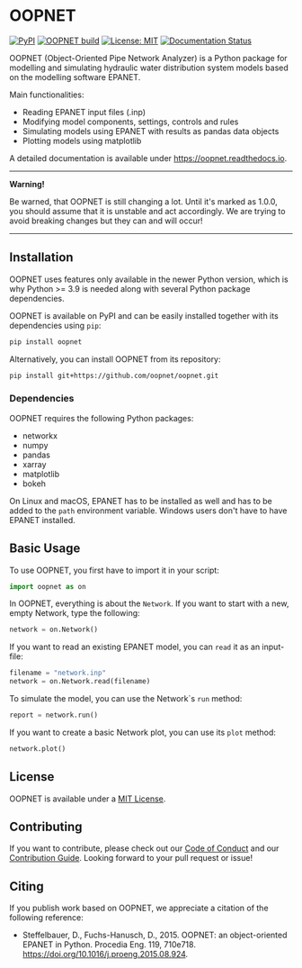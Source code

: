 # OOPNET
[![PyPI](https://img.shields.io/pypi/v/oopnet.svg)](https://pypi.python.org/pypi/oopnet)
[![OOPNET build](https://github.com/oopnet/oopnet/actions/workflows/build.yml/badge.svg)](https://github.com/oopnet/oopnet/actions/workflows/build.yml)
[![License: MIT](https://img.shields.io/badge/License-MIT-yellow.svg)](https://github.com/oopnet/oopnet/blob/main/LICENSE.md)
[![Documentation Status](https://readthedocs.org/projects/oopnet/badge/?version=latest)](https://oopnet.readthedocs.io/en/latest/?badge=latest)

OOPNET (Object-Oriented Pipe Network Analyzer) is a Python package for modelling and simulating hydraulic water distribution system models based on the modelling software EPANET.

Main functionalities:

-	Reading EPANET input files (.inp)
-	Modifying model components, settings, controls and rules 
-	Simulating models using EPANET with results as pandas data objects
-	Plotting models using matplotlib

A detailed documentation is available under https://oopnet.readthedocs.io.

---
**Warning!**

Be warned, that OOPNET is still changing a lot. Until it's marked as 1.0.0, you should assume that it is unstable and act accordingly. We are trying to avoid breaking changes but they can and will occur!

---

## Installation

OOPNET uses features only available in the newer Python version, which is why Python >= 3.9 is needed along with
several Python package dependencies.

OOPNET is available on PyPI and can be easily installed together with its dependencies using `pip`:

```bash
pip install oopnet
```

Alternatively, you can install OOPNET from its repository:


```bash
pip install git+https://github.com/oopnet/oopnet.git
```

### Dependencies
OOPNET requires the following Python packages:
- networkx
- numpy
- pandas
- xarray
- matplotlib
- bokeh

On Linux and macOS, EPANET has to be installed as well and has to be added to the `path` environment variable. Windows users don't have to have EPANET installed.

## Basic Usage

To use OOPNET, you first have to import it in your script:

```python
import oopnet as on
```

In OOPNET, everything is about the `Network`. If you want to start with a new, empty Network, type the following:

```python
network = on.Network()
```

If you want to read an existing EPANET model, you can `read` it as an input-file:

```python
filename = "network.inp"
network = on.Network.read(filename)
```

To simulate the model, you can use the Network\`s `run` method:

```python
report = network.run()
```

If you want to create a basic Network plot, you can use its `plot` method:

```python
network.plot()
```

## License

OOPNET is available under a [MIT License](https://github.com/oopnet/oopnet/blob/main/LICENSE.md).

## Contributing
If you want to contribute, please check out our [Code of Conduct](https://github.com/oopnet/oopnet/blob/main/CODE_OF_CONDUCT.md) and our [Contribution Guide](https://github.com/oopnet/oopnet/blob/main/CONTRIBUTING.md). Looking forward to your pull request or issue!

## Citing
If you publish work based on OOPNET, we appreciate a citation of the following reference:
 
 - Steffelbauer, D., Fuchs-Hanusch, D., 2015. OOPNET: an object-oriented EPANET in Python. Procedia Eng. 119, 710e718. https://doi.org/10.1016/j.proeng.2015.08.924.
